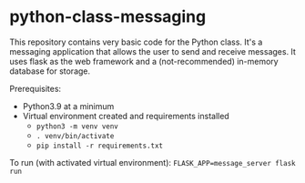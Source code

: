 # python-class-messaging

This repository contains very basic code for the Python class. It's a messaging application that allows the user to send and receive messages. It uses flask as the web framework and a (not-recommended) in-memory database for storage.

Prerequisites:
- Python3.9 at a minimum
- Virtual environment created and requirements installed
  - `python3 -m venv venv`
  - `. venv/bin/activate`
  - `pip install -r requirements.txt`
  
To run (with activated virtual environment):
`FLASK_APP=message_server flask run`
